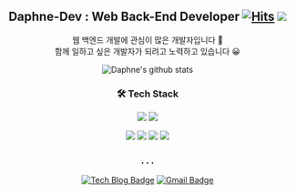 <div align=center>

## Daphne-Dev : Web Back-End Developer [![Hits](https://hits.seeyoufarm.com/api/count/incr/badge.svg?url=https%3A%2F%2Fgithub.com%2FDaphne-dev)](https://hits.seeyoufarm.com) ![](https://img.shields.io/github/followers/Daphne-dev?style=social)

웹 백엔드 개발에 관심이 많은 개발자입니다 🙌  
함께 일하고 싶은 개발자가 되려고 노력하고 있습니다 😀

![Daphne's github stats](https://github-readme-stats.vercel.app/api?username=Daphne-Dev&show_icons=true)

</div>

<div align=center>

### 🛠 Tech Stack
![](https://img.shields.io/badge/Javascript-yellow?style=flat-square&logo=Javascript&logoColor=white)
![](https://img.shields.io/badge/TypeScript-3178C6?style=flat-square&logo=TypeScript&logoColor=white)

</div>

<div align=center>
 
![](https://img.shields.io/badge/NestJS-E0234E?style=flat-square&logo=NestJS&logoColor=white)
![](https://img.shields.io/badge/Node.js-339933?style=flat-square&logo=Node.js&logoColor=white)
![](https://img.shields.io/badge/Docker-2496ED?style=flat-square&logo=Docker&logoColor=white)
![](https://img.shields.io/badge/AWS-232F3E?style=flat-square&logo=amazon-aws&logoColor=white)

</div> 



<div align=center>

### . . .

[![Tech Blog Badge](http://img.shields.io/badge/-Tech%20blog-black?style=flat-square&logo=github&link=https://daphne-dev.github.io)](https://daphne-dev.github.io)
[![Gmail Badge](https://img.shields.io/badge/Gmail-red?style=flat-square&logo=Gmail&logoColor=white&link=mailto:daphne01215@gmail.com)](mailto:daphne01215@gmail.com)
	

</div>

